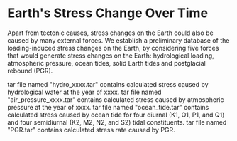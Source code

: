 # Earth's Stress Change Over Time

Apart from tectonic causes, stress changes on the Earth could also be caused by many external forces. We establish a preliminary database of the loading-induced stress changes on the Earth, by considering five forces that would generate stress changes on the Earth: hydrological loading, atmospheric pressure, ocean tides, solid Earth tides and postglacial rebound (PGR).

tar file named "hydro_xxxx.tar" contains calculated stress caused by hydrological water at the year of xxxx.
tar file named "air_pressure_xxxx.tar" contains calculated stress caused by atmospheric pressure at the year of xxxx.
tar file named "ocean_tide.tar" contains calculated stress caused by ocean tide for four diurnal (K1, O1, P1, and Q1) and four semidiurnal (K2, M2, N2, and S2) tidal constituents.
tar file named "PGR.tar" contains calculated stress rate caused by PGR.

